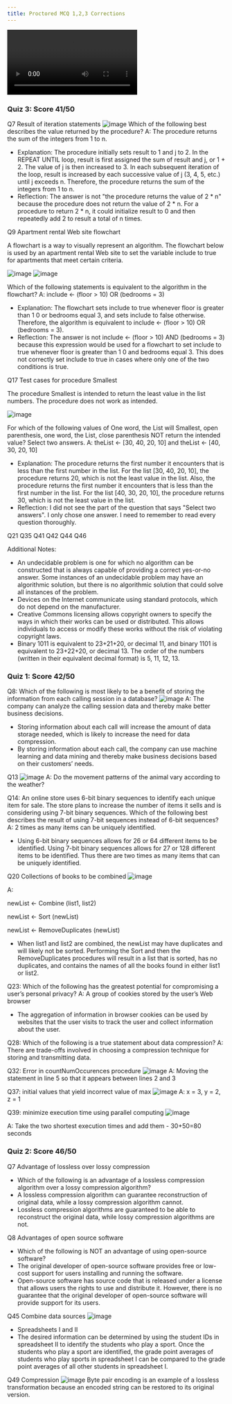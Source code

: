 ```yaml
---
title: Proctored MCQ 1,2,3 Corrections
---
```

  <div id="video_wrapper">
    <video autoplay loop>
        <source src="https://drive.google.com/uc?export=view&id=1kAw4XIS3JH_cpTHGMRsV0mwl7dcFz2wq" type="video/mp4">
    </video>
  </div>
  
### **Quiz 3: Score 41/50**
Q7 Result of iteration statements 
![image](https://user-images.githubusercontent.com/89219495/165630253-946768b3-7b2a-4e96-a813-f982c26a7361.png)
Which of the following best describes the value returned by the procedure?
A: The procedure returns the sum of the integers from 1 to n.
* Explanation: The procedure initially sets result to 1 and j to 2. In the REPEAT UNTIL loop, result is first assigned the sum of result and j, or 1 + 2. The value of j is then increased to 3. In each subsequent iteration of the loop, result is increased by each successive value of j (3, 4, 5, etc.) until j exceeds n. Therefore, the procedure returns the sum of the integers from 1 to n.
* Reflection: The answer is not "the procedure returns the value of 2 * n" because the procedure does not return the value of 2 * n. For a procedure to return 2 * n, it could initialize result to 0 and then repeatedly add 2 to result a total of n times.

Q9 Apartment rental Web site flowchart 

A flowchart is a way to visually represent an algorithm. The flowchart below is used by an apartment rental Web site to set the variable include to true for apartments that meet certain criteria.

![image](https://user-images.githubusercontent.com/89219495/165849224-b2ab8a6b-ecac-4415-b361-78a40c9e12dd.png)
![image](https://user-images.githubusercontent.com/89219495/165849386-c62097f0-5c57-4050-b255-5016e116e96d.png)

Which of the following statements is equivalent to the algorithm in the flowchart?
A: include <- (floor > 10) OR (bedrooms = 3)
* Explanation: The flowchart sets include to true whenever floor is greater than 1 0 or bedrooms equal 3, and sets include to false otherwise. Therefore, the algorithm is equivalent to include <- (floor > 10) OR (bedrooms = 3).
* Reflection: The answer is not include <- (floor > 10) AND (bedrooms = 3) because this expression would be used for a flowchart to set include to true whenever floor is greater than 1 0 and bedrooms equal 3. This does not correctly set include to true in cases where only one of the two conditions is true.

Q17 Test cases for procedure Smallest 

The procedure Smallest is intended to return the least value in the list numbers. The procedure does not work as intended.

![image](https://user-images.githubusercontent.com/89219495/165849897-b5c83989-a783-4f2c-81af-f1d4742e8085.png)

For which of the following values of One word, the List will Smallest, open parenthesis, one word, the List, close parenthesis NOT return the intended value? Select two answers.
A: theList <- [30, 40, 20, 10] and theList <- [40, 30, 20, 10]
* Explanation: The procedure returns the first number it encounters that is less than the first number in the list. For the list [30, 40, 20, 10], the procedure returns 20, which is not the least value in the list. Also, the procedure returns the first number it encounters that is less than the first number in the list. For the list [40, 30, 20, 10], the procedure returns 30, which is not the least value in the list.
* Reflection: I did not see the part of the question that says "Select two answers". I only chose one answer. I need to remember to read every question thoroughly.


Q21
Q35
Q41
Q42
Q44
Q46

Additional Notes:
* An undecidable problem is one for which no algorithm can be constructed that is always capable of providing a correct yes-or-no answer. Some instances of an undecidable problem may have an algorithmic solution, but there is no algorithmic solution that could solve all instances of the problem.
* Devices on the Internet communicate using standard protocols, which do not depend on the manufacturer.
* Creative Commons licensing allows copyright owners to specify the ways in which their works can be used or distributed. This allows individuals to access or modify these works without the risk of violating copyright laws.
* Binary 1011 is equivalent to 23+21+20, or decimal 11, and binary 1101 is equivalent to 23+22+20, or decimal 13. The order of the numbers (written in their equivalent decimal format) is 5, 11, 12, 13.

### **Quiz 1: Score 42/50**
Q8: Which of the following is most likely to be a benefit of storing the information from each calling session in a database?
![image](https://user-images.githubusercontent.com/89219495/164559019-53d7bbd0-6cdb-4b99-8b74-5ed0649d4ad8.png)
A: The company can analyze the calling session data and thereby make better business decisions.
* Storing information about each call will increase the amount of data storage needed, which is likely to increase the need for data compression.
* By storing information about each call, the company can use machine learning and data mining and thereby make business decisions based on their customers’ needs.

Q13
![image](https://user-images.githubusercontent.com/89219495/164559060-71b12b63-df4b-462b-bd01-4480d1b7f383.png)
A: Do the movement patterns of the animal vary according to the weather?

Q14: An online store uses 6-bit binary sequences to identify each unique item for sale. The store plans to increase the number of items it sells and is considering using 7-bit binary sequences. Which of the following best describes the result of using 7-bit sequences instead of 6-bit sequences?
A: 2 times as many items can be uniquely identified.
* Using 6-bit binary sequences allows for 26 or 64 different items to be identified. Using 7-bit binary sequences allows for 27 or 128 different items to be identified. Thus there are two times as many items that can be uniquely identified.

Q20 Collections of books to be combined
![image](https://user-images.githubusercontent.com/89219495/164559090-e997cf9e-cc83-4158-ac94-5f2eb4fa1dac.png)

A: 

newList ← Combine (list1, list2)

newList ← Sort (newList)

newList ← RemoveDuplicates (newList)

* When list1 and list2 are combined, the newList may have duplicates and will likely not be sorted. Performing the Sort and then the RemoveDuplicates procedures will result in a list that is sorted, has no duplicates, and contains the names of all the books found in either list1 or list2.

Q23: Which of the following has the greatest potential for compromising a user’s personal privacy?
A: A group of cookies stored by the user’s Web browser
* The aggregation of information in browser cookies can be used by websites that the user visits to track the user and collect information about the user.

Q28: Which of the following is a true statement about data compression?
A: There are trade-offs involved in choosing a compression technique for storing and transmitting data.

Q32: Error in countNumOccurences procedure
![image](https://user-images.githubusercontent.com/89219495/164559158-5fda3646-bff0-46c2-a9a9-f0e54b672dcb.png)
A: Moving the statement in line 5 so that it appears between lines 2 and 3


Q37: initial values that yield incorrect value of max
![image](https://user-images.githubusercontent.com/89219495/164559182-da716150-b7aa-4438-9b53-b5c3847400ac.png)
A: x = 3, y = 2, z = 1

Q39: minimize execution time using parallel computing
![image](https://user-images.githubusercontent.com/89219495/164559205-57d82b7f-1e93-4141-9434-dd8d38ef5f09.png)

A: Take the two shortest execution times and add them - 30+50=80 seconds

### **Quiz 2: Score 46/50**

Q7 Advantage of lossless over lossy compression
* Which of the following is an advantage of a lossless compression algorithm over a lossy compression algorithm?
* A lossless compression algorithm can guarantee reconstruction of original data, while a lossy compression algorithm cannot.
* Lossless compression algorithms are guaranteed to be able to reconstruct the original data, while lossy compression algorithms are not.

Q8 Advantages of open source software
* Which of the following is NOT an advantage of using open-source software?
* The original developer of open-source software provides free or low-cost support for users installing and running the software.
* Open-source software has source code that is released under a license that allows users the rights to use and distribute it. However, there is no guarantee that the original developer of open-source software will provide support for its users.

Q45 Combine data sources
![image](https://user-images.githubusercontent.com/89219495/164558745-d387d002-8fed-42f7-b080-1bc4e967f794.png)
* Spreadsheets I and II
* The desired information can be determined by using the student IDs in spreadsheet II to identify the students who play a sport. Once the students who play a sport are identified, the grade point averages of students who play sports in spreadsheet I can be compared to the grade point averages of all other students in spreadsheet I.

Q49 Compression
![image](https://user-images.githubusercontent.com/89219495/164558806-8723999b-cc35-4499-9e51-2792961f7601.png)
Byte pair encoding is an example of a lossless transformation because an encoded string can be restored to its original version.
